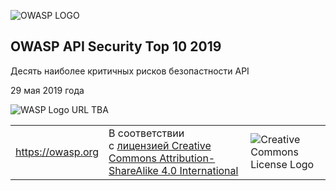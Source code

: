 ![OWASP LOGO](images/owasp-logo.png)

## OWASP API Security Top 10 2019

Десять наиболее критичных рисков безопастности API

29 мая 2019 года

![WASP Logo URL TBA](images/front-wasp.png)

| | | |
| - | - | - |
| https://owasp.org | В соответствии с [лицензией Creative Commons Attribution-ShareAlike 4.0 International][1] | ![Creative Commons License Logo](images/front-cc.png) |

[1]: http://creativecommons.org/licenses/by-sa/4.0/


